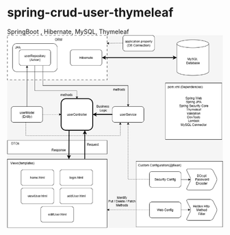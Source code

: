 # spring-crud-user-thymeleaf
SpringBoot , Hibernate, MySQL, Thymeleaf
![image alt](image/LoginApp.png)

